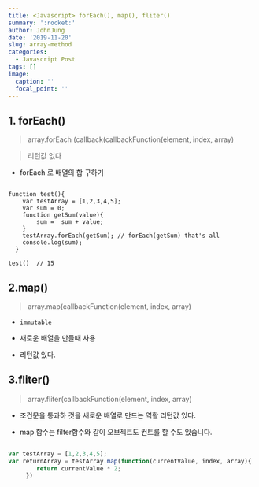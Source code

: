 ```yaml
---
title: <Javascript> forEach(), map(), fliter()
summary: ':rocket:' 
author: JohnJung
date: '2019-11-20'
slug: array-method
categories:
  - Javascript Post
tags: []
image:
  caption: ''
  focal_point: ''
---
```




## 1. forEach()

> array.forEach (callback(callbackFunction(element, index, array)   


> 리턴값 없다  


* forEach 로 배열의 합 구하기 

```

function test(){
    var testArray = [1,2,3,4,5];
    var sum = 0;
    function getSum(value){
        sum =  sum + value;
    }
    testArray.forEach(getSum); // forEach(getSum) that's all  
    console.log(sum);
  }

test()  // 15 

```



## 2.map()

> array.map(callbackFunction(element, index, array)    

* `immutable`

* 새로운 배열을 만들때 사용

* 리턴값 있다. 



## 3.fliter()

> array.fliter(callbackFunction(element, index, array) 

* 조건문을 통과하 것을 새로운 배열로 만드는 역활
리턴값 있다. 

* map 함수는 filter함수와 같이 오브젝트도 컨트롤 할 수도 있습니다.

```js

var testArray = [1,2,3,4,5];
var returnArray = testArray.map(function(currentValue, index, array){
        return currentValue * 2;
     })


```


